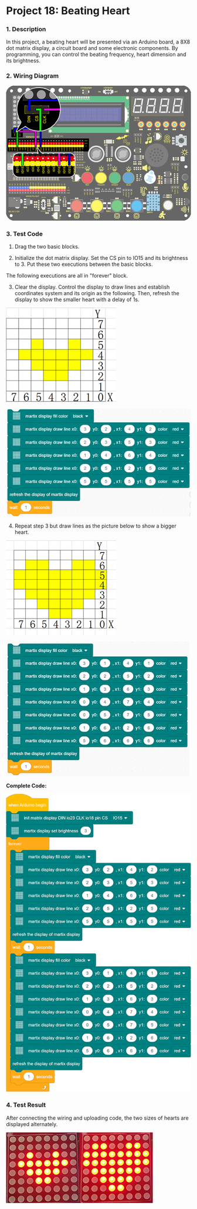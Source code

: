 

# **Project 18: Beating Heart**

### **1. Description**

In this project, a beating heart will be presented via an Arduino board, a 8X8 dot matrix display, a circuit board and some electronic components. By programming, you can control the beating frequency, heart dimension and its brightness. 

### **2. Wiring Diagram**

![10](./media/10-1681973496421-39.jpg)

### **3. Test Code**

1. Drag the two basic blocks. 

2. Initialize the dot matrix display. Set the CS pin to IO15 and its brightness to 3. Put these two executions between the basic blocks.

The following executions are all in "forever" block.

3. Clear the display. Control the display to draw lines and establish coordinates system and its origin as the following. Then, refresh the display to show the smaller heart with a delay of 1s. 

![image-20230327090049227](./media/image-20230327090049227.png)

![image-20230420150015616](./media/image-20230420150015616.png)

4. Repeat step 3 but draw lines as the picture below to show a bigger heart. 

![1](./media/1.png)

![image-20230420152521600](./media/image-20230420152521600.png)



**Complete Code:**

![](./media/18-1681975599512-50.png)

### **4.  Test Result**

After connecting the wiring and uploading code, the two sizes of hearts are displayed alternately. 

![image-20230323164511913](./media/image-20230323164511913.png)![image-20230323164436275](./media/image-20230323164436275.png)

